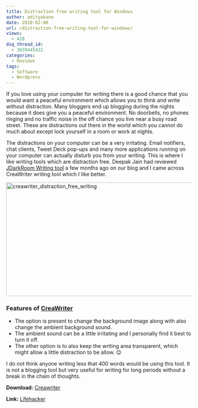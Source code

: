 ```yaml
---
title: Distraction free writing tool for Windows
author: adityakane
date: 2010-02-06
url: /distraction-free-writing-tool-for-windows/
views:
  - 428
dsq_thread_id:
  - 3039445422
categories:
  - Reviews
tags:
  - Software
  - Wordpress
---
```

If you love using your computer for writing there is a good chance that you would want a peaceful environment which allows you to think and write without distraction. Many bloggers end up blogging during the nights because it does give you a peaceful environment. No doorbells, no phones ringing and no traffic noise in the off chance you live near a busy road street. These are distractions out there in the world which you cannot do much about except lock yourself in a room or work at nights.

The distractions on your computer can be a very irritating. Email notifiers, chat clients, Tweet Deck pop-ups and many more applications running on your computer can actually disturb you from your writing. This is where I like writing tools which are distraction free. Deepak Jain had reviewed [JDarkRoom Writing tool][1] a few months ago on our blog and I came across CreaWriter writing tool which I like better.

<img class="alignnone size-full wp-image-19896" title="creawriter_distraction_free_writing" src="http://cdn.devilsworkshop.org/files/2010/02/creawriter_distraction_free_writing.png" alt="creawriter_distraction_free_writing" width="550" height="309" />

### Features of <a href="http://www.creawriter.com/" onclick="_gaq.push(['_trackEvent', 'outbound-article', 'http://www.creawriter.com/', 'CreaWriter']);" >CreaWriter</a>

  * The option is present to change the background image along with also change the ambient background sound.
  * The ambient sound can be a little irritating and I personally find it best to turn it off.
  * The other option is to also keep the writing area transparent, which might allow a little distraction to be allow. 😉

I do not think anyone writing less that 400 words would be using this tool. It is not a blogging tool but very useful for writing for long periods without a break in the chain of thoughts.

**Download:** <a href="http://www.creawriter.com/" onclick="_gaq.push(['_trackEvent', 'outbound-article', 'http://www.creawriter.com/', 'Creawriter']);" >Creawriter</a>

**Link:** <a href="http://lifehacker.com/5463480/creawriter-is-a-distraction+free-writing-space-complete-with-relaxing-ambient-noise" onclick="_gaq.push(['_trackEvent', 'outbound-article', 'http://lifehacker.com/5463480/creawriter-is-a-distraction+free-writing-space-complete-with-relaxing-ambient-noise', 'Lifehacker']);" >Lifehacker</a>

 [1]: http://devilsworkshop.org/jdarkroom-distraction-free-cross-platform-text-editor/ "JDarkRoom Writing tool"
